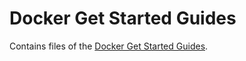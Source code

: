 # Docker Get Started Guides

Contains files of the [Docker Get Started Guides](https://docs.docker.com/get-started/).
